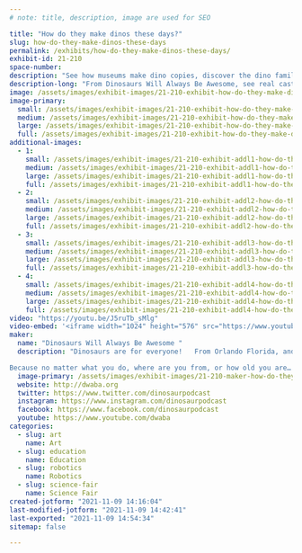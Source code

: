 ```yaml
---
# note: title, description, image are used for SEO

title: "How do they make dinos these days?"
slug: how-do-they-make-dinos-these-days
permalink: /exhibits/how-do-they-make-dinos-these-days/
exhibit-id: 21-210
space-number:
description: "See how museums make dino copies, discover the dino family tree, and meet a life-sized Deinonychus!"
description-long: "From Dinosaurs Will Always Be Awesome, see real casts and molds used by museums to recreate dinosaurs like Stegosaurus!   In a hands-on sensory activity, discover the dinosaur family tree, and meet a life-sized Deinonychus! "
image: /assets/images/exhibit-images/21-210-exhibit-how-do-they-make-dinos-these-days-a58fd58a-17fc-4586-8c67-37a6b1ed5264-large.jpeg
image-primary: 
  small: /assets/images/exhibit-images/21-210-exhibit-how-do-they-make-dinos-these-days-a58fd58a-17fc-4586-8c67-37a6b1ed5264-small.jpeg
  medium: /assets/images/exhibit-images/21-210-exhibit-how-do-they-make-dinos-these-days-a58fd58a-17fc-4586-8c67-37a6b1ed5264-medium.jpeg
  large: /assets/images/exhibit-images/21-210-exhibit-how-do-they-make-dinos-these-days-a58fd58a-17fc-4586-8c67-37a6b1ed5264-large.jpeg
  full: /assets/images/exhibit-images/21-210-exhibit-how-do-they-make-dinos-these-days-a58fd58a-17fc-4586-8c67-37a6b1ed5264-full.jpeg
additional-images: 
  - 1:
    small: /assets/images/exhibit-images/21-210-exhibit-addl1-how-do-they-make-dinos-these-days-610e339b-aa73-4ab6-a3b1-9066f0e04bb1-small.jpeg
    medium: /assets/images/exhibit-images/21-210-exhibit-addl1-how-do-they-make-dinos-these-days-610e339b-aa73-4ab6-a3b1-9066f0e04bb1-medium.jpeg
    large: /assets/images/exhibit-images/21-210-exhibit-addl1-how-do-they-make-dinos-these-days-610e339b-aa73-4ab6-a3b1-9066f0e04bb1-large.jpeg
    full: /assets/images/exhibit-images/21-210-exhibit-addl1-how-do-they-make-dinos-these-days-610e339b-aa73-4ab6-a3b1-9066f0e04bb1-full.jpeg
  - 2:
    small: /assets/images/exhibit-images/21-210-exhibit-addl2-how-do-they-make-dinos-these-days-a21a8fb0-fc69-41e8-b985-cb0d9817cd98-small.jpeg
    medium: /assets/images/exhibit-images/21-210-exhibit-addl2-how-do-they-make-dinos-these-days-a21a8fb0-fc69-41e8-b985-cb0d9817cd98-medium.jpeg
    large: /assets/images/exhibit-images/21-210-exhibit-addl2-how-do-they-make-dinos-these-days-a21a8fb0-fc69-41e8-b985-cb0d9817cd98-large.jpeg
    full: /assets/images/exhibit-images/21-210-exhibit-addl2-how-do-they-make-dinos-these-days-a21a8fb0-fc69-41e8-b985-cb0d9817cd98-full.jpeg
  - 3:
    small: /assets/images/exhibit-images/21-210-exhibit-addl3-how-do-they-make-dinos-these-days-a8413004-48f8-42a2-963d-c9aff3669e4a-small.jpeg
    medium: /assets/images/exhibit-images/21-210-exhibit-addl3-how-do-they-make-dinos-these-days-a8413004-48f8-42a2-963d-c9aff3669e4a-medium.jpeg
    large: /assets/images/exhibit-images/21-210-exhibit-addl3-how-do-they-make-dinos-these-days-a8413004-48f8-42a2-963d-c9aff3669e4a-large.jpeg
    full: /assets/images/exhibit-images/21-210-exhibit-addl3-how-do-they-make-dinos-these-days-a8413004-48f8-42a2-963d-c9aff3669e4a-full.jpeg
  - 4:
    small: /assets/images/exhibit-images/21-210-exhibit-addl4-how-do-they-make-dinos-these-days-f37aea2b-67b2-4ce5-8cba-36e29b26e1ff-small.jpeg
    medium: /assets/images/exhibit-images/21-210-exhibit-addl4-how-do-they-make-dinos-these-days-f37aea2b-67b2-4ce5-8cba-36e29b26e1ff-medium.jpeg
    large: /assets/images/exhibit-images/21-210-exhibit-addl4-how-do-they-make-dinos-these-days-f37aea2b-67b2-4ce5-8cba-36e29b26e1ff-large.jpeg
    full: /assets/images/exhibit-images/21-210-exhibit-addl4-how-do-they-make-dinos-these-days-f37aea2b-67b2-4ce5-8cba-36e29b26e1ff-full.jpeg
video: "https://youtu.be/J5ruTb_sMlg"
video-embed: '<iframe width="1024" height="576" src="https://www.youtube.com/embed/J5ruTb_sMlg?feature=oembed" frameborder="0" allow="accelerometer; autoplay; clipboard-write; encrypted-media; gyroscope; picture-in-picture" allowfullscreen></iframe>'
maker: 
  name: "Dinosaurs Will Always Be Awesome "
  description: "Dinosaurs are for everyone!   From Orlando Florida, and Victoria British Columbia, Jimmy and Kat connect you to the stories behind the bones, and the journeys are some of our favorite paleontologist, researchers, and artists.  Join them on YouTube, DWABA.org, and wherever you get your Podcasts!

Because no matter what you do, where are you from, or how old you are… Dinosaurs will always be awesome!"
  image-primary: /assets/images/exhibit-images/21-210-maker-how-do-they-make-dinos-these-days-36bd9391-0766-4bbe-9d59-b8544c8370c9-medium.jpeg
  website: http://dwaba.org
  twitter: https://www.twitter.com/dinosaurpodcast
  instagram: https://www.instagram.com/dinosaurpodcast
  facebook: https://www.facebook.com/dinosaurpodcast
  youtube: https://www.youtube.com/dwaba
categories: 
  - slug: art
    name: Art
  - slug: education
    name: Education
  - slug: robotics
    name: Robotics
  - slug: science-fair
    name: Science Fair
created-jotform: "2021-11-09 14:16:04"
last-modified-jotform: "2021-11-09 14:42:41"
last-exported: "2021-11-09 14:54:34"
sitemap: false

---
```


